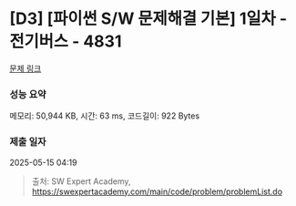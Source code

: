 # [D3] [파이썬 S/W 문제해결 기본] 1일차 - 전기버스 - 4831 

[문제 링크](https://swexpertacademy.com/main/code/problem/problemDetail.do?contestProbId=AWTLS24ao9ADFAVT) 

### 성능 요약

메모리: 50,944 KB, 시간: 63 ms, 코드길이: 922 Bytes

### 제출 일자

2025-05-15 04:19



> 출처: SW Expert Academy, https://swexpertacademy.com/main/code/problem/problemList.do
